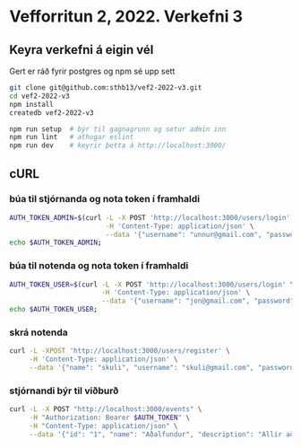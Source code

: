 # Vefforritun 2, 2022. Verkefni 3

## Keyra verkefni á eigin vél

Gert er ráð fyrir postgres og npm sé upp sett

```bash
git clone git@github.com:sthb13/vef2-2022-v3.git
cd vef2-2022-v3
npm install
createdb vef2-2022-v3

npm run setup  # býr til gagnagrunn og setur admin inn
npm run lint   # athugar eslint
npm run dev    # keyrir þetta á http://localhost:3000/
```

## cURL

### búa til stjórnanda og nota token í framhaldi
```bash
AUTH_TOKEN_ADMIN=$(curl -L -X POST 'http://localhost:3000/users/login' \
                        -H 'Content-Type: application/json' \
                        --data '{"username": "unnur@gmail.com", "password": "1234"}' | jq -r ".token")
echo $AUTH_TOKEN_ADMIN;
```
### búa til notenda og nota token í framhaldi
```bash
AUTH_TOKEN_USER=$(curl -L -X POST 'http://localhost:3000/users/login' \
                       -H 'Content-Type: application/json' \
                       --data '{"username": "jon@gmail.com", "password": "test"}' | jq -r ".token")
echo $AUTH_TOKEN_USER;
```
### skrá notenda
```bash
curl -L -XPOST 'http://localhost:3000/users/register' \
     -H 'Content-Type: application/json' \
     --data '{"name": "skuli", "username": "skuli@gmail.com", "password": "qwerty"}' 
```

### stjórnandi býr til viðburð
```bash
curl -L -X POST "http://localhost:3000/events" \
     -H "Authorization: Bearer $AUTH_TOKEN" \
     -H "Content-Type: application/json" \
     --data '{"id": "1", "name": "Aðalfundur", "description": "Allir að mæta!"}' 
```
